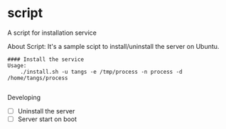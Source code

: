 # script

A script for installation service

About Script: It's a sample scipt to install/uninstall the server on Ubuntu.

```
#### Install the service
Usage:
    ./install.sh -u tangs -e /tmp/process -n process -d /home/tangs/process
	
```
Developing

- [ ] Uninstall the server
- [ ] Server start on boot